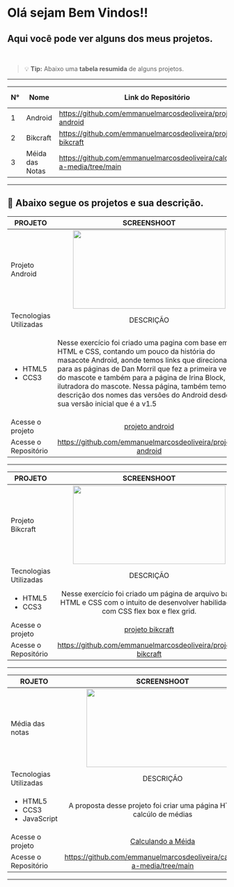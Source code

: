 # Olá sejam Bem Vindos!!
 ## Aqui você pode ver alguns dos meus projetos.
<br>

> :bulb: **Tip:** Abaixo uma **tabela resumida** de alguns projetos.

---

N°|Nome|Link do Repositório|Link do Deploy|
|--|----|-------------------|--------------|
|1|Android|https://github.com/emmanuelmarcosdeoliveira/projeto-android|[Android](https://projetos-educacionais-ot3b.vercel.app/)|
2|Bikcraft|https://github.com/emmanuelmarcosdeoliveira/projeto-bikcraft|[Bikcraft](https://emmanuelmarcosdeoliveira.github.io/projeto-bikcraft/)|
3|Méida das Notas|https://github.com/emmanuelmarcosdeoliveira/calculando-a-media/tree/main|[Média das Notas](https://emmanuel-calculando-a-media.vercel.app/)|_
---
## :floppy_disk: Abaixo segue os projetos e sua descrição.
|PROJETO|SCREENSHOOT
|---------------|:--------: |
|Projeto Android|<img src="https://github.com/emmanuelmarcosdeoliveira/projeto-android/blob/main/imagens/Projeto%20-%20droid.gif" width="350" height="180">|
|Tecnologias Utilizadas|DESCRIÇÃO|
|<ul> <li>HTML5</li> <li>CCS3</li> </ul>|<p style="text-align:left">Nesse exercício foi criado uma pagina com base em HTML e CSS, contando um pouco da história do masacote Android, aonde temos links que direcionam para as páginas de Dan Morril que fez a primeira versão do mascote e também para a página de Irina Block, a ilutradora do mascote. Nessa página, também temos a descrição dos nomes das versões do Android desde a sua versão inicial que é a v1.5</p>|DEPLOY|    |
|Acesse o projeto|[projeto android](https://projetos-educacionais-ot3b.vercel.app/)|
Acesse o Repositório|https://github.com/emmanuelmarcosdeoliveira/projeto-android|
---
PROJETO|SCREENSHOOT
|---------------|:--------: |
|Projeto Bikcraft|<img src="https://github.com/emmanuelmarcosdeoliveira/projeto-bikcraft/blob/main/img/Bikcraft.gif" width="350" height="180">|
|Tecnologias Utilizadas|DESCRIÇÃO|
|<ul> <li>HTML5</li> <li>CCS3</li> </ul>|Nesse exercício foi criado um página de arquivo base HTML e CSS com o intuito de desenvolver habilidades com CSS flex box e flex grid.|DEPLOY|    |
|Acesse o projeto|[projeto bikcraft](https://emmanuelmarcosdeoliveira.github.io/projeto-bikcraft/)
Acesse o Repositório|https://github.com/emmanuelmarcosdeoliveira/projeto-bikcraft|
---

ROJETO|SCREENSHOOT
|---------------|:--------: |
|Média das notas|<img src="https://github.com/emmanuelmarcosdeoliveira/calculando-a-media/blob/main/images/preview.jpg" width="350" height="180">|
|Tecnologias Utilizadas|DESCRIÇÃO|
|<ul> <li>HTML5</li> <li>CCS3</li><li>JavaScript</li> </ul>|A proposta desse projeto foi criar uma página HTML para calcúlo de médias|DEPLOY|
|Acesse o projeto|[Calculando a Méida](https://emmanuel-calculando-a-media.vercel.app/)
Acesse o Repositório|https://github.com/emmanuelmarcosdeoliveira/calculando-a-media/tree/main|
---